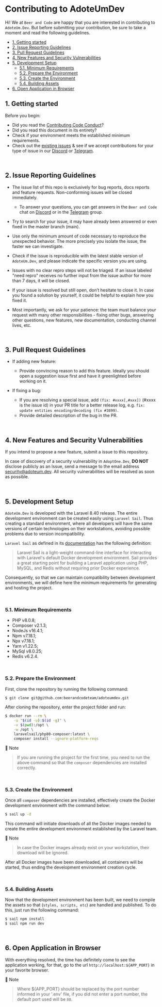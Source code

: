 # Contributing to AdoteUmDev
Hi! We at `Beer and Code` are happy that you are interested in contributing to `AdoteUm.Dev`. But before submitting your contribution, be sure to take a moment and read the following guidelines.

  - [1. Getting started](#1-getting-started)
  - [2. Issue Reporting Guidelines](#2-issue-reporting-guidelines)
  - [3. Pull Request Guidelines](#3-pull-request-guidelines)
  - [4. New Features and Security Vulnerabilities](#4-new-features-and-security-vulnerabilities)
  - [5. Development Setup](#5-development-setup)
    - [5.1. Minimum Requirements](#51-minimum-requirements)
    - [5.2. Prepare the Environment](#52-prepare-the-environment)
    - [5.3. Create the Environment](#53-create-the-environment)
    - [5.4. Building Assets](#54-building-assets)
  - [6. Open Application in Browser](#6-open-application-in-browser)

## 1. Getting started

Before you begin:
- Did you read the [Contributing Code Conduct](./CODE_OF_CONDUCT.md)?
- Did you read this document in its entirety?
- Check if your environment meets the established minimum requirements.
- Check out the [existing issues](https://github.com/beerandcodeteam/adoteumdev/issues) & see if we accept contributions for your type of issue in our [Discord](https://discord.com/invite/mhyKFgv) or [Telegram](https://t.me/joinchat/HU7jWfEDn9xzgcND).

<br />

## 2. Issue Reporting Guidelines

- The issue list of this repo is exclusively for bug reports, docs reports and feature requests. Non-conforming issues will be closed immediately.

  - To answer your questions, you can get answers in the `Beer and Code` chat on [Discord](https://discord.com/invite/mhyKFgv) or in the [Telegram](https://t.me/joinchat/HU7jWfEDn9xzgcND) group.

- Try to search for your issue, it may have already been answered or even fixed in the master branch (main).
  
- Use only the minimum amount of code necessary to reproduce the unexpected behavior. The more precisely you isolate the issue, the faster we can investigate.

- Check if the issue is reproducible with the latest stable version of `AdoteUm.Dev`, and please indicate the specific version you are using.
  
- Issues with no clear repro steps will not be triaged. If an issue labeled "need repro" receives no further input from the issue author for more than 7 days, it will be closed.
  
- If your issue is resolved but still open, don’t hesitate to close it. In case you found a solution by yourself, it could be helpful to explain how you fixed it.

- Most importantly, we ask for your patience: the team must balance your request with many other responsibilities - fixing other bugs, answering other questions, new features, new documentation, conducting channel lives, etc.

<br />

## 3. Pull Request Guidelines
- If adding new feature:
  - Provide convincing reason to add this feature. Ideally you should open a suggestion issue first and have it greenlighted before working on it.

- If fixing a bug:
  - If you are resolving a special issue, add `(fix: #xxxx[,#xxx])` (#xxxx is the issue id) in your PR title for a better release log, e.g. `fix: update entities encoding/decoding (fix #3899)`.
  - Provide detailed description of the bug in the PR.

<br />

## 4. New Features and Security Vulnerabilities

If you intend to propose a new feature, submit a issue to this repository.

In case of discovery of a security vulnerability in `AdoptOne.Dev`, **DO NOT** disclose publicly as an Issue, send a message to the email address [security@adoteum.dev](mailto://security@adoteum.dev). All security vulnerabilities will be resolved as soon as possible.

<br />

## 5. Development Setup
`AdoteUm.Dev` is developed with the Laravel 8.40 release. The entire development environment can be created easily using `Laravel Sail`. Thus creating a standard environment, where all developers will have the same versions of certain technologies on their workstations, avoiding possible problems due to version incompatibility.

`Laravel Sail` as defined in its [documentation](https://laravel.com/docs/8.x/sail) has the following definition:

> Laravel Sail is a light-weight command-line interface for interacting with Laravel's default Docker development environment. Sail provides a great starting point for building a Laravel application using PHP, MySQL, and Redis without requiring prior Docker experience.

Consequently, so that we can maintain compatibility between development environments, we will define here the minimum requirements for generating and hosting the project.

<br />

### 5.1. Minimum Requirements
- PHP v8.0.8;
- Composer v2.1.3;
- NodeJs v16.4.1; 
- Npm v7.18.1;
- Npx v7.18.1;
- Yarn v1.22.5;
- MySql v8.0.25;
- Redis v6.2.4.

<br />

### 5.2. Prepare the Environment
First, clone the repository by running the following command:

```bash
$ git clone git@github.com:beerandcodeteam/adoteumdev.git
```

After cloning the repository, enter the project folder and run:

```bash
$ docker run --rm \
    -u "$(id -u):$(id -g)" \
    -v $(pwd):/opt \
    -w /opt \
    laravelsail/php80-composer:latest \
    composer install --ignore-platform-reqs
```

📝 Note
> If you are running the project for the first time, you need to run the above command so that the `composer` dependencies are installed correctly.

<br />

### 5.3. Create the Environment
Once all `composer` dependencies are installed, effectively create the Docker development environment with the command below:

```bash
$ sail up -d
```

This command will initiate downloads of all the Docker images needed to create the entire development environment established by the Laravel team.

📝 Note
> In case the Docker images already exist on your workstation, their download will be ignored. 

After all Docker images have been downloaded, all containers will be started, thus ending the development environment creation cycle.

<br />

### 5.4. Building Assets
Now that the development environment has been built, we need to compile the assets so that (`styles, scripts, etc`)  are handled and published. To do this, just run the following command:

```bash
$ sail npm install
$ sail npm run dev
```

<br />

## 6. Open Application in Browser
With everything resolved, the time has definitely come to see the application working, for that, go to the url `http://localhost:${APP_PORT}` in your favorite browser.

📝 Note
> Where ${APP_PORT} should be replaced by the port number informed in your '.env' file, if you did not enter a port number, the default port used will be `80`.
